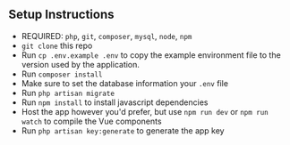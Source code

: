 ## Setup Instructions
- REQUIRED: `php`, `git`, `composer`, `mysql`, `node`, `npm`
- `git clone` this repo
- Run `cp .env.example .env` to copy the example environment file to the version used by the application.
- Run `composer install`
- Make sure to set the database information your `.env` file
- Run `php artisan migrate`
- Run `npm install` to install javascript dependencies
- Host the app however you'd prefer, but use `npm run dev` or `npm run watch` to compile the Vue components
- Run `php artisan key:generate` to generate the app key
